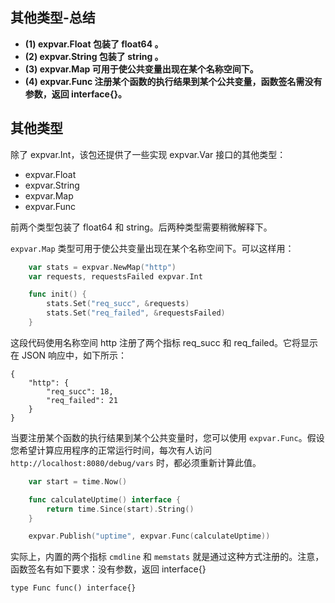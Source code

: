 ## 其他类型-总结

- **(1) expvar.Float 包装了 float64 。**
- **(2) expvar.String 包装了 string 。**
- **(3) expvar.Map 可用于使公共变量出现在某个名称空间下。**
- **(4) expvar.Func 注册某个函数的执行结果到某个公共变量，函数签名需没有参数，返回 interface{}。**

## 其他类型

除了 expvar.Int，该包还提供了一些实现 expvar.Var 接口的其他类型：

* expvar.Float
* expvar.String
* expvar.Map
* expvar.Func

前两个类型包装了 float64 和 string。后两种类型需要稍微解释下。

`expvar.Map` 类型可用于使公共变量出现在某个名称空间下。可以这样用：

```go
    var stats = expvar.NewMap("http")
    var requests, requestsFailed expvar.Int

    func init() {
        stats.Set("req_succ", &requests)
        stats.Set("req_failed", &requestsFailed)
    }
```

这段代码使用名称空间 http 注册了两个指标 req_succ 和 req_failed。它将显示在 JSON 响应中，如下所示：

    {
        "http": {
            "req_succ": 18,
            "req_failed": 21
        }
    }

当要注册某个函数的执行结果到某个公共变量时，您可以使用 `expvar.Func`。假设您希望计算应用程序的正常运行时间，每次有人访问  `http://localhost:8080/debug/vars` 时，都必须重新计算此值。

```go
    var start = time.Now()

    func calculateUptime() interface {
        return time.Since(start).String()
    }

    expvar.Publish("uptime", expvar.Func(calculateUptime))
```

实际上，内置的两个指标 `cmdline` 和 `memstats` 就是通过这种方式注册的。注意，函数签名有如下要求：没有参数，返回 interface{}

    type Func func() interface{}
